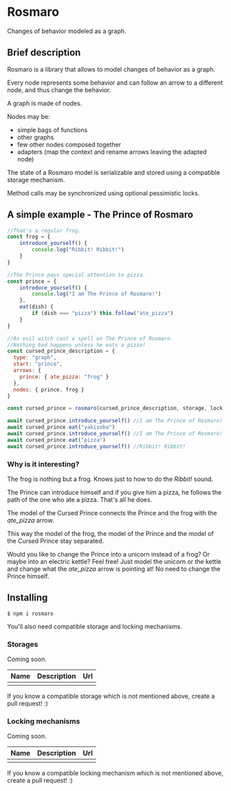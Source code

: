 # Rosmaro
Changes of behavior modeled as a graph.

## Brief description
Rosmaro is a library that allows to model changes of behavior as a graph.

Every node represents some behavior and can follow an arrow to a different node, and thus change the behavior.

A graph is made of nodes.

Nodes may be:
- simple bags of functions
- other graphs
- few other nodes composed together
- adapters (map the context and rename arrows leaving the adapted node)

The state of a Rosmaro model is serializable and stored using a compatible storage mechanism.

Method calls may be synchronized using optional pessimistic locks.


## A simple example - The Prince of Rosmaro

```js
//That's a regular frog.
const frog = {
	introduce_yourself() {
		console.log("Ribbit! Ribbit!")
	}
}

//The Prince pays special attention to pizza.
const prince = {
	introduce_yourself() {
		console.log("I am The Prince of Rosmaro!")
	},
	eat(dish) {
		if (dish === "pizza") this.follow("ate_pizza")
	}
}

//An evil witch cast a spell on The Prince of Rosmaro.
//Nothing bad happens unless he eats a pizza!
const cursed_prince_description = {
  type: "graph",
  start: "prince",
  arrows: {
    prince: { ate_pizza: "frog" }
  },
  nodes: { prince, frog }
}

const cursed_prince = rosmaro(cursed_prince_description, storage, lock)

await cursed_prince.introduce_yourself() //I am The Prince of Rosmaro!
await cursed_prince.eat("yakisoba")
await cursed_prince.introduce_yourself() //I am The Prince of Rosmaro!
await cursed_prince.eat("pizza")
await cursed_prince.introduce_yourself() //Ribbit! Ribbit!
```
### Why is it interesting?

The frog is nothing but a frog. Knows just to how to do the _Ribbit!_ sound.

The Prince can introduce himself and if you give him a pizza, he follows the path of the one who ate a pizza. That's all he does.

The model of the Cursed Prince connects the Prince and the frog with the *ate_pizza* arrow.

This way the model of the frog, the model of the Prince and the model of the Cursed Prince stay separated.

Would you like to change the Prince into a unicorn instead of a frog? Or maybe into an electric kettle? Feel free! Just model the unicorn or the kettle and change what the *ate_pizza* arrow is pointing at! No need to change the Prince himself.

## Installing
```
$ npm i rosmaro
```
You'll also need compatible storage and locking mechanisms.

### Storages
Coming soon.

Name | Description | Url
--- | --- | ---
||

If you know a compatible storage which is not mentioned above, create a pull request! :)
### Locking mechanisms
Coming soon.

Name | Description | Url
--- | --- | ---
||
If you know a compatible locking mechanism which is not mentioned above, create a pull request! :)
